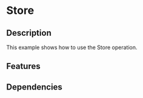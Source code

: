 # Store 

## Description

This example shows how to use the Store operation.

## Features 

## Dependencies